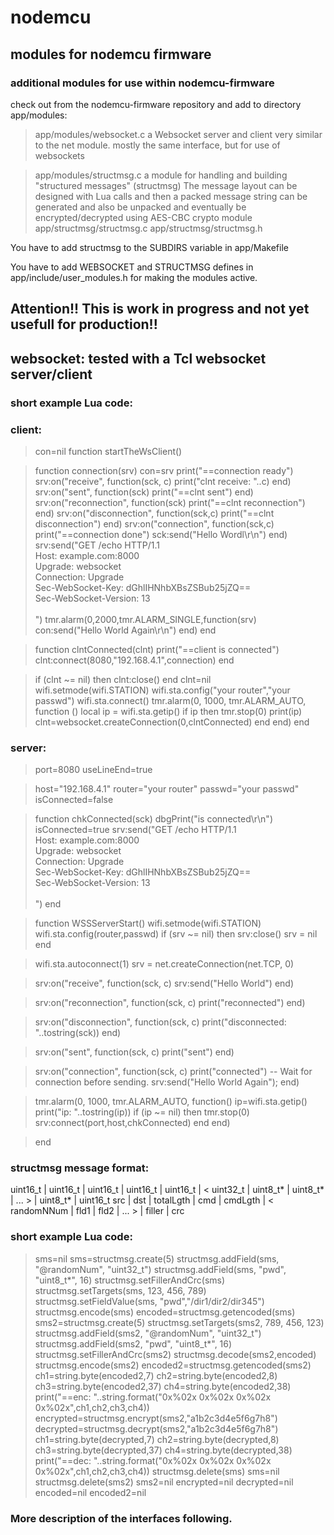 # nodemcu

## modules for nodemcu firmware

### additional modules for use within nodemcu-firmware

check out from the nodemcu-firmware repository and add to directory app/modules:

> app/modules/websocket.c  a Websocket server and client very similar to the net module.
                           mostly the same interface, but for use of websockets

> app/modules/structmsg.c  a module for handling and building "structured messages" (structmsg)
                           The message layout can be designed with Lua calls and then a packed message string
                           can be generated and also be unpacked 
                           and eventually be encrypted/decrypted using AES-CBC crypto module
 app/structmsg/structmsg.c
 app/structmsg/structmsg.h

You have to add structmsg to the SUBDIRS variable in app/Makefile

You have to add WEBSOCKET and STRUCTMSG defines in app/include/user_modules.h 
for making the modules active.

## Attention!! This is work in progress and not yet usefull for production!!

## websocket: tested with a Tcl websocket server/client

### short example Lua code:

### client:

> con=nil
  function startTheWsClient()

>   function connection(srv)
    con=srv
    print("==connection ready")
    srv:on("receive", function(sck, c)
      print("clnt receive: "..c)
    end)
    srv:on("sent", function(sck)
      print("==clnt sent")
    end)
    srv:on("reconnection", function(sck)
      print("==clnt reconnection")
    end)
    srv:on("disconnection", function(sck,c)
      print("==clnt disconnection")
    end)
    srv:on("connection", function(sck,c)
      print("==connection done")
      sck:send("Hello Wordl\r\n")
    end)
    srv:send("GET /echo HTTP/1.1\
Host: example.com:8000\
Upgrade: websocket\
Connection: Upgrade\
Sec-WebSocket-Key: dGhlIHNhbXBsZSBub25jZQ==\
Sec-WebSocket-Version: 13\
\
")
    tmr.alarm(0,2000,tmr.ALARM_SINGLE,function(srv)
       con:send("Hello World Again\r\n")
    end)
  end

>   function clntConnected(clnt)
    print("==client is connected")
    clnt:connect(8080,"192.168.4.1",connection)
  end

>   if (clnt ~= nil) then
     clnt:close()
  end
  clnt=nil
  wifi.setmode(wifi.STATION)
  wifi.sta.config("your router","your passwd")
  wifi.sta.connect()
  tmr.alarm(0, 1000, tmr.ALARM_AUTO, function ()
    local ip = wifi.sta.getip()
    if ip then
      tmr.stop(0)
      print(ip)
      clnt=websocket.createConnection(0,clntConnected)
    end
  end)
end

### server:

> port=8080
  useLineEnd=true

> host="192.168.4.1"
 router="your router"
 passwd="your passwd"
 isConnected=false

> function chkConnected(sck)
  dbgPrint("is connected\r\n")
  isConnected=true
  srv:send("GET /echo HTTP/1.1\
Host: example.com:8000\
Upgrade: websocket\
Connection: Upgrade\
Sec-WebSocket-Key: dGhlIHNhbXBsZSBub25jZQ==\
Sec-WebSocket-Version: 13\
\
")
end

>function WSSServerStart()
 wifi.setmode(wifi.STATION)
 wifi.sta.config(router,passwd)
  if (srv ~= nil) then
    srv:close()
    srv = nil
  end

>  wifi.sta.autoconnect(1)
  srv = net.createConnection(net.TCP, 0)

>  srv:on("receive", function(sck, c)
    srv:send("Hello World")
  end)

> srv:on("reconnection", function(sck, c)
    print("reconnected")
  end)

>  srv:on("disconnection", function(sck, c)
    print("disconnected: "..tostring(sck))
  end)

>  srv:on("sent", function(sck, c)
    print("sent")
  end)

>  srv:on("connection", function(sck, c)
    print("connected")
  -- Wait for connection before sending.
    srv:send("Hello World Again");
  end)

>  tmr.alarm(0, 1000, tmr.ALARM_AUTO, function()
    ip=wifi.sta.getip()
    print("ip: "..tostring(ip))
    if (ip ~= nil) then
      tmr.stop(0)
      srv:connect(port,host,chkConnected)
    end
  end)

> end


### structmsg message format:

uint16_t | uint16_t | uint16_t  | uint16_t | uint16_t | < uint32_t   | uint8_t\* | uint8_t\* | ... > | uint8_t\* | uint16_t
  src    |   dst    | totalLgth |    cmd   | cmdLgth  | < randomNNum |   fld1   |   fld2   | ... > | filler   |   crc

### short example Lua code:

> sms=nil
  sms=structmsg.create(5)
  structmsg.addField(sms, "@randomNum", "uint32_t")
  structmsg.addField(sms, "pwd", "uint8_t\*", 16)
  structmsg.setFillerAndCrc(sms)
  structmsg.setTargets(sms, 123, 456, 789)
  structmsg.setFieldValue(sms, "pwd","/dir1/dir2/dir345")
  structmsg.encode(sms)
  encoded=structmsg.getencoded(sms)
  sms2=structmsg.create(5)
  structmsg.setTargets(sms2, 789, 456, 123)
  structmsg.addField(sms2, "@randomNum", "uint32_t")
  structmsg.addField(sms2, "pwd", "uint8_t\*", 16)
  structmsg.setFillerAndCrc(sms2)
  structmsg.decode(sms2,encoded)
  structmsg.encode(sms2)
  encoded2=structmsg.getencoded(sms2)
  ch1=string.byte(encoded2,7)
  ch2=string.byte(encoded2,8)
  ch3=string.byte(encoded2,37)
  ch4=string.byte(encoded2,38)
  print("==enc: "..string.format("0x%02x 0x%02x 0x%02x 0x%02x",ch1,ch2,ch3,ch4))
  encrypted=structmsg.encrypt(sms2,"a1b2c3d4e5f6g7h8")
  decrypted=structmsg.decrypt(sms2,"a1b2c3d4e5f6g7h8")
  ch1=string.byte(decrypted,7)
  ch2=string.byte(decrypted,8)
  ch3=string.byte(decrypted,37)
  ch4=string.byte(decrypted,38)
  print("==dec: "..string.format("0x%02x 0x%02x 0x%02x 0x%02x",ch1,ch2,ch3,ch4))
  structmsg.delete(sms)
  sms=nil
  structmsg.delete(sms2)
  sms2=nil
  encrypted=nil
  decrypted=nil
  encoded=nil
  encoded2=nil

### More description of the interfaces following.
